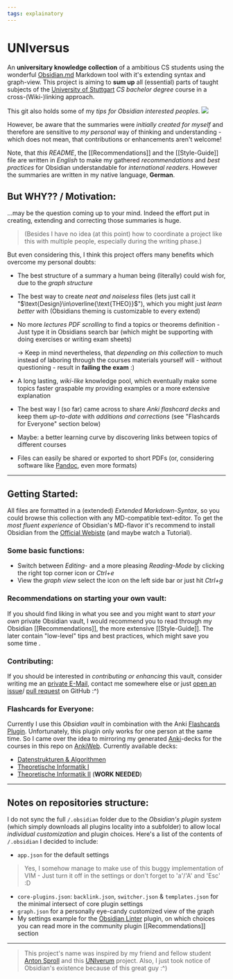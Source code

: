 ```yaml
---
tags: explainatory
---
```


# UNIversus
An **universitary knowledge collection** of a ambitious CS students using the wonderful [Obsidian.md](https://obsidian.md/) Markdown tool with it's extending syntax and graph-view. This project is aiming to **sum up** all (essential) parts of taught subjects of the [University of Stuttgart](https://www.uni-stuttgart.de/) *CS bachelor degree* course in a cross-(Wiki-)linking approach.

This git also holds some of my *tips for Obsidian interested peoples*.
![](https://raw.githubusercontent.com/jarnnk/UNIversus/main/.example-figures/current-vaults-graph-view.png)

However, be aware that the summaries were *initially created for myself* and therefore are sensitive to *my personal* way of thinking and understanding - which does not mean, that contributions or enhancements aren't welcome!

Note, that *this README*, the [[Recommendations]] and the [[Style-Guide]] file are written in *English* to make my gathered *recommendations* and *best practices* for Obsidian understandable for *international readers*. However the summaries are written in my native language, **German**.

## But WHY?? / Motivation:
…may be the question coming up to your mind. Indeed the effort put in creating, extending and correcting those summaries is huge.
> (Besides I have no idea (at this point) how to coordinate a project like this with multiple people, especially during the writing phase.)

But even considering this, I think this project offers many benefits which overcome my personal doubts:
- The best structure of a summary a human being (literally) could wish for, due to the *graph structure*
- The best way to create *neat and noiseless* files (lets just call it "$\text{Design}\in\overline{\text{THEO}}$"), which you might just *learn better* with (Obsidians theming is customizable to every extend)
- No more *lectures PDF scrolling* to find a topics or theorems definition - Just type it in Obsidians search bar (which might be supporting with doing exercises or writing exam sheets)
	
	-> Keep in mind nevertheless, that *depending on this collection* to much instead of laboring through the courses materials yourself will - without questioning - result in **failing the exam** :)
- A long lasting, *wiki-like* knowledge pool, which eventually make some topics faster graspable my providing examples or a more extensive explanation
- The best way I (so far) came across to share *Anki flashcard decks* and keep them *up-to-date* with *additions and corrections* (see "Flashcards for Everyone" section below)
- Maybe: a better learning curve by discovering links between topics of different courses
- Files can easily be shared or exported to short PDFs (or, considering software like [Pandoc](https://pandoc.org/), even more formats)
---
## Getting Started:
All files are formatted in a (extended) *Extended Markdown-Syntax*, so you could browse this collection with any MD-compatible text-editor.
To get the *most fluent experience* of Obsidian's MD-flavor it's recommend to install Obsidian from the [Official Webiste](https://obsidian.md/) (and maybe watch a Tutorial).

### Some basic functions:
- Switch between *Editing*- and a more pleasing *Reading-Mode* by clicking the right top corner icon or *Ctrl+e*
- View the *graph view* select the icon on the left side bar or just hit *Ctrl+g*

### Recommendations on starting your own vault:
If you should find liking in what you see and you might want to *start your own* private Obsidian vault, I would recommend you to read through my Obsidian [[Recommendations]], the more extensive [[Style-Guide]]. The later contain "low-level" tips and best practices, which might save you some time .

### Contributing:
If you should be interested in *contributing or enhancing* this vault, consider writing me an [private E-Mail](mailto:jannikb@posteo.de), contact me somewhere else or just [open an issue](https://github.com/jarnnk/UNIversus/issues)/ [pull request](https://github.com/jarnnk/UNIversus/pulls) on GitHub :^)

### Flashcards for Everyone:
Currently I use this *Obsidian vault* in combination with the Anki [Flashcards Plugin](https://github.com/reuseman/flashcards-obsidian). Unfortunately, this plugin only works for one person at the same time. So I came over the idea to mirroring my generated [Anki](https://apps.ankiweb.net/)-decks for the courses in this repo on [AnkiWeb](https://ankiweb.net/shared/decks/).
Currently available decks:
- [Datenstrukturen & Algorithmen](https://ankiweb.net/shared/info/1023735405)
- [Theoretische Informatik I](https://ankiweb.net/shared/info/1096330501)
- [Theoretische Informatik II](https://ankiweb.net/shared/info/729716890) (**WORK NEEDED**)
---
## Notes on repositories structure:
I do not sync the full `/.obsidian` folder due to the *Obsidian's plugin system* (which simply downloads all plugins locality into a subfolder) to allow local *individual customization* and plugin choices.
Here's a list of the contents of `/.obsidian` I decided to include:
- `app.json` for the default settings
> Yes, I somehow manage to make use of this buggy implementation of VIM - Just turn it off in the settings or don't forget to 'a'/'A' and 'Esc' :D
- `core-plugins.json`: `backlink.json`, `switcher.json` & `templates.json` for the minimal intersect of core plugin settings
- `graph.json` for a personally eye-candy customized view of the graph
- My settings example for the [Obsidian Linter](https://github.com/platers/obsidian-linter) plugin, on which choices you can read more in the community plugin [[Recommendations]] section
---
> This project's name was inspired by my friend and fellow student [Anton Sproll](https://github.com/fewpews) and this [UNIverum](https://github.com/fewpews/UNIversum) project. Also, I just took notice of Obsidian's existence because of this great guy :^)
